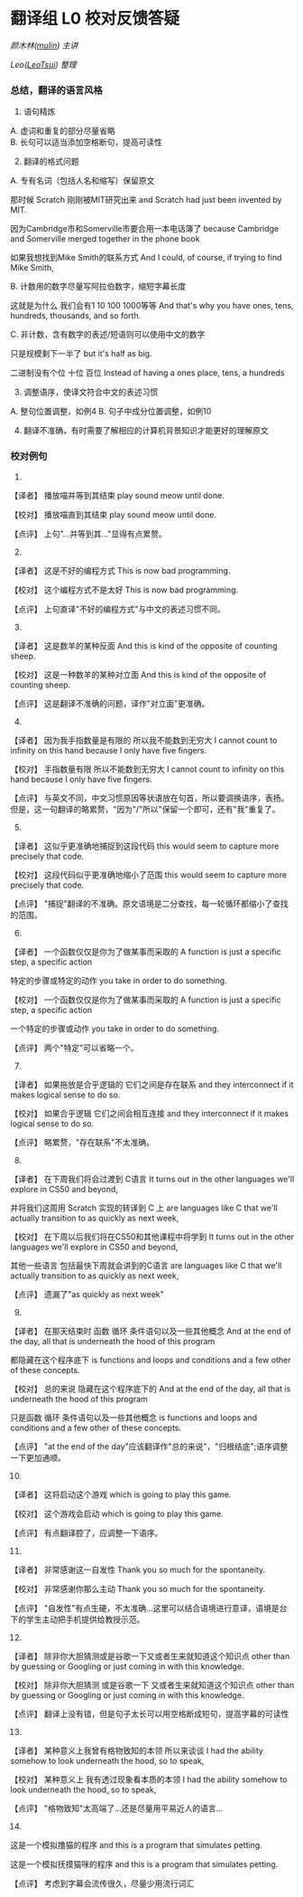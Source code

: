 # 翻译组 L0 校对反馈答疑

_颜木林([mulin](https://github.com/yanmulin)) 主讲_

_Leo([LeoTsui](https://www.github.com/LeoTsui)) 整理_

### 总结，翻译的语言风格
1. 语句精炼

A. 虚词和重复的部分尽量省略  
B. 长句可以适当添加空格断句，提高可读性

2. 翻译的格式问题

A. 专有名词（包括人名和缩写）保留原文

那时候 Scratch 刚刚被MIT研究出来
and Scratch had just been invented by MIT.

因为Cambridge市和Somerville市要合用一本电话簿了
because Cambridge and Somerville merged together in the phone book

如果我想找到Mike Smith的联系方式
And I could, of course, if trying to find Mike Smith,

B. 计数用的数字尽量写阿拉伯数字，缩短字幕长度

这就是为什么 我们会有1 10 100 1000等等
And that's why you have ones, tens, hundreds, thousands, and so forth.

C. 非计数，含有数字的表述/短语则可以使用中文的数字

只是规模剩下一半了
but it's half as big.

二进制没有个位 十位 百位
Instead of having a ones place, tens, a hundreds

3. 调整语序，使译文符合中文的表述习惯

A. 整句位置调整，如例4
B. 句子中成分位置调整，如例10

4. 翻译不准确，有时需要了解相应的计算机背景知识才能更好的理解原文

### 校对例句
1. 
【译者】
播放喵并等到其结束 
play sound meow until done.

【校对】
播放喵直到其结束
play sound meow until done.

【点评】
上句"...并等到其..."显得有点累赘。

2.
【译者】
这是不好的编程方式
This is now bad programming.

【校对】
这个编程方式不是太好
This is now bad programming.

【点评】
上句直译"不好的编程方式"与中文的表述习惯不同。

3. 
【译者】
这是数羊的某种反面
And this is kind of the opposite of counting sheep.

【校对】
这是一种数羊的某种对立面
And this is kind of the opposite of counting sheep.

【点评】
这是翻译不准确的问题，译作"对立面"更准确。


4. 
【译者】
因为我手指数量是有限的 所以我不能数到无穷大
I cannot count to infinity on this hand because I only have five fingers.

【校对】
手指数量有限 所以不能数到无穷大
I cannot count to infinity on this hand because I only have five fingers.

【点评】
与英文不同，中文习惯原因等状语放在句首，所以要调换语序，表扬。
但是，这一句翻译的略累赘，"因为"/"所以"保留一个即可，还有"我"重复了。


5. 
【译者】
这似乎更准确地捕捉到这段代码
this would seem to capture more precisely that code.

【校对】
这段代码似乎更准确地缩小了范围
this would seem to capture more precisely that code.

【点评】
"捕捉"翻译的不准确。原文语境是二分查找，每一轮循环都缩小了查找的范围。

6.
【译者】 
一个函数仅仅是你为了做某事而采取的
A function is just a specific step, a specific action

特定的步骤或特定的动作
you take in order to do something.

【校对】
一个函数仅仅是你为了做某事而采取的
A function is just a specific step, a specific action

一个特定的步骤或动作
you take in order to do something.

【点评】
 两个"特定"可以省略一个。

7.
【译者】
如果拖放是合乎逻辑的 它们之间是存在联系
and they interconnect if it makes logical sense to do so.

【校对】
如果合乎逻辑 它们之间会相互连接
and they interconnect if it makes logical sense to do so.

【点评】
 略累赘，"存在联系"不太准确。

8.
【译者】
在下周我们将会过渡到 C语言
It turns out in the other languages we'll explore in CS50 and beyond,

并将我们这周用 Scratch 实现的转译到 C 上
are languages like C that we'll actually transition to as quickly as next week,

【校对】
在下周以后我们将在CS50和其他课程中将学到
It turns out in the other languages we'll explore in CS50 and beyond,

其他一些语言 包括最快下周就会讲到的C语言
are languages like C that we'll actually transition to as quickly as next week,

【点评】
遗漏了"as quickly as next week"

9.
【译者】
在那天结束时 函数 循环 条件语句以及一些其他概念
And at the end of the day, all that is underneath the hood of this program

都隐藏在这个程序底下
is functions and loops and conditions and a few other of these concepts.

【校对】
总的来说 隐藏在这个程序底下的
And at the end of the day, all that is underneath the hood of this program

只是函数 循环 条件语句以及一些其他概念
is functions and loops and conditions and a few other of these concepts.

【点评】
"at the end of the day"应该翻译作"总的来说"，"归根结底";语序调整一下更加通顺。

10.
【译者】
这将启动这个游戏
which is going to play this game.

【校对】
这个游戏会启动
which is going to play this game.

【点评】
有点翻译腔了，应调整一下语序。


11.
【译者】
非常感谢这一自发性
Thank you so much for the spontaneity.

【校对】
非常感谢你那么主动
Thank you so much for the spontaneity.

【点评】
"自发性"有点生硬，不太准确...这里可以结合语境进行意译，语境是台下的学生主动把手机提供给教授示范。


12. 
【译者】
除非你大胆猜测或是谷歌一下又或者生来就知道这个知识点
other than by guessing or Googling or just coming in with this knowledge.

【校对】
除非你大胆猜测 或是谷歌一下 又或者生来就知道这个知识点
other than by guessing or Googling or just coming in with this knowledge.

【点评】
翻译上没有错，但是句子太长可以用空格断成短句，提高字幕的可读性


13.
【译者】
某种意义上我曾有格物致知的本领 所以来谈谈
I had the ability somehow to look underneath the hood, so to speak,

【校对】
某种意义上 我有透过现象看本质的本领
I had the ability somehow to look underneath the hood, so to speak,

【点评】
"格物致知"太高端了...还是尽量用平易近人的语言...


14.
这是一个模拟撸猫的程序 
and this is a program that simulates petting.

这是一个模拟抚摸猫咪的程序 
and this is a program that simulates petting.

【点评】
考虑到字幕会流传很久，尽量少用流行词汇
